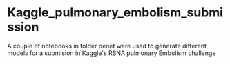 # Kaggle_pulmonary_embolism_submission

A couple of notebooks in folder penet were used to generate different models for a submision in Kaggle's RSNA pulmonary Embolism challenge

